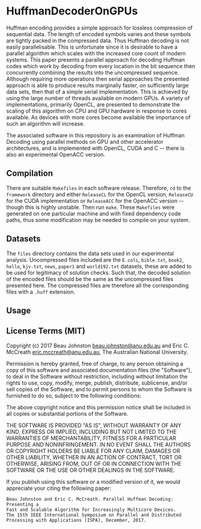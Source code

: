 # HuffmanDecoderOnGPUs

Huffman encoding provides a simple approach for lossless compression of
sequential data. The length of encoded symbols varies and these symbols are
tightly packed in the compressed data. Thus Huffman decoding is not easily
parallelisable. This is unfortunate since it is desirable to have a parallel
algorithm which scales with the increased core count of modern systems. This
paper presents a parallel approach for decoding Huffman codes which work by
decoding from every location in the bit sequence then concurrently combining
the results into the uncompressed sequence. Although requiring more operations
then serial approaches the presented approach is able to produce results
marginally faster, on sufficiently large data sets, then that of a simple
serial implementation. This is achieved by using the large number of threads
available on modern GPUs. A variety of implementations, primarily OpenCL, are
presented to demonstrate the scaling of this algorithm on CPU and GPU hardware
in response to cores available. As devices with more cores become available the
importance of such an algorithm will increase.

The associated software in this repository is an examination of Huffman
Decoding using parallel methods on GPU and other accelerator architectures, and
is implemented with OpenCL, CUDA and C -- there is also an experimental OpenACC
version.


Compilation
-----------
There are suitable `Makefiles` in each software release. Therefore, `cd` to the
`framework` directory and either `ReleaseCL` for the OpenCL version,
`ReleaseCU` for the CUDA implementation or `ReleaseACC` for the OpenACC version
-- though this is highly unstable. Then run `make`. These `Makefiles` were
generated on one particular machine and with fixed dependency code paths, thus
some modification may be needed to compile on your system.


Datasets
--------
The `files` directory contains the data sets used in our experimental analysis.
Uncompressed files included are the `E.coli`, `bible.txt`, `book2`, `hello`,
`kjv.txt`, `news`, `paper1` and `world192.txt` datasets, these are added to be
used for legitimacy of solution checks.
Such that, the decoded solution of the encoded files should be the same as the
uncompressed files presented here.  The compressed files are therefore all the
corresponding files with a `.huff` extension.


Usage
-----



License Terms (MIT)
-------------------
Copyright (c) 2017 Beau Johnston <beau.johnston@anu.edu.au> and Eric C.
McCreath <eric.mccreath@anu.edu.au>, The Australian National University.

Permission is hereby granted, free of charge, to any person obtaining a copy
of this software and associated documentation files (the "Software"), to deal
in the Software without restriction, including without limitation the rights
to use, copy, modify, merge, publish, distribute, sublicense, and/or sell
copies of the Software, and to permit persons to whom the Software is
furnished to do so, subject to the following conditions:

The above copyright notice and this permission notice shall be included in all
copies or substantial portions of the Software.

THE SOFTWARE IS PROVIDED "AS IS", WITHOUT WARRANTY OF ANY KIND, EXPRESS OR
IMPLIED, INCLUDING BUT NOT LIMITED TO THE WARRANTIES OF MERCHANTABILITY,
FITNESS FOR A PARTICULAR PURPOSE AND NONINFRINGEMENT. IN NO EVENT SHALL THE
AUTHORS OR COPYRIGHT HOLDERS BE LIABLE FOR ANY CLAIM, DAMAGES OR OTHER
LIABILITY, WHETHER IN AN ACTION OF CONTRACT, TORT OR OTHERWISE, ARISING FROM,
OUT OF OR IN CONNECTION WITH THE SOFTWARE OR THE USE OR OTHER DEALINGS IN THE
SOFTWARE.

If you publish using this software or a modified version of it, we would
appreciate your citing the following paper:

    Beau Johnston and Eric C. McCreath. Parallel Huffman Decoding: Presenting a
    Fast and Scalable Algorithm for Increasingly Multicore Devices.
    The 15th IEEE International Symposium on Parallel and Distributed
    Processing with Applications (ISPA), December, 2017.

